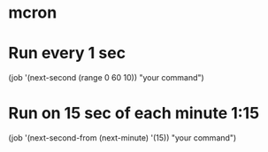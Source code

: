 # mcron

# Run every 1 sec

(job '(next-second (range 0 60 10)) "your command")

# Run on 15 sec of each minute 1:15

(job
    '(next-second-from
       (next-minute)
       '(15))
    "your command")

